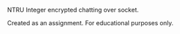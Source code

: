 NTRU Integer encrypted chatting over socket.

Created as an assignment. For educational purposes only.
